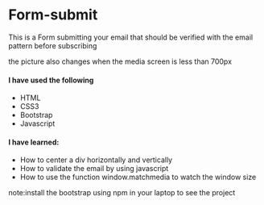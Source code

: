 <h1> Form-submit</h1> 
<p>This is a Form submitting your email that should be verified with the email pattern before subscribing</P>
<p>the picture also changes when the media screen is less than 700px</p>
<h4>I have used the following </h4>
<ul>
  <li>HTML</li>
  <li>CSS3</li>
  <li>Bootstrap</li>
  <li>Javascript</li>
</ul>
<h4>I have learned:</h4>
<ul>
  <li>How to center a div horizontally and vertically</li>
  <li>How to validate the email by using javascript</li>
  <li>How to use the function window.matchmedia to watch the window size</li>
  
</ul>
note:install the bootstrap using npm in your laptop to see the project
